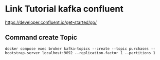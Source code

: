# Link Tutorial kafka confluent

https://developer.confluent.io/get-started/go/

## Command create Topic

```
docker compose exec broker kafka-topics --create --topic purchases --bootstrap-server localhost:9092 --replication-factor 1 --partitions 1
```
